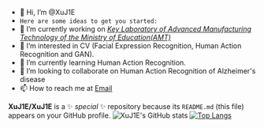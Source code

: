 - 👋 Hi, I’m @XuJ1E
- `Here are some ideas to get you started:`
- 🔭 I’m currently working on [_Key Laboratory of Advanced Manufacturing Technology of the Ministry of Education(AMT)_](http://amt.gzu.edu.cn/)
- 👀 I’m interested in CV (Facial Expression Recognition, Human Action Recognition and GAN).
- 🌱 I’m currently learning Human Action Recognition.
- 💞️ I’m looking to collaborate on Human Action Recognition of Alzheimer's disease
- 📫 How to reach me at [Email](xuu_jie@126.com)

**XuJ1E/XuJ1E** is a ✨ _special_ ✨ repository because its `README.md` (this file) appears on your GitHub profile.
![XuJ1E's GitHub stats](https://github-readme-stats.vercel.app/api?username=XuJ1E&show_icons=true&theme=radical)
[![Top Langs](https://github-readme-stats.vercel.app/api/top-langs/?username=xuj1e)](https://github.com/xuj1e/github-readme-stats)
